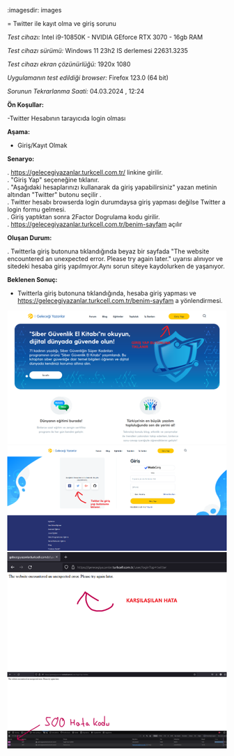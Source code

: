 :imagesdir: images

=  Twitter ile kayıt olma ve giriş sorunu

*Test cihazı:* Intel i9-10850K - NVIDIA GEforce RTX 3070 - 16gb RAM

*Test cihazı sürümü:* Windows 11 23h2 IS derlemesi 22631.3235

*Test cihazı ekran çözünürlüğü:* 1920x 1080

*Uygulamanın test edildiği browser:* Firefox 123.0 (64 bit)

*Sorunun Tekrarlanma Saati:* 04.03.2024 , 12:24

**Ön Koşullar:**

-Twitter Hesabının tarayıcıda login olması

**Aşama:**

- Giriş/Kayıt Olmak

**Senaryo:**

. https://gelecegiyazanlar.turkcell.com.tr/ linkine girilir.<br>
. "Giriş Yap" seçeneğine tıklanır.<br>
. "Aşağıdaki hesaplarınızı kullanarak da giriş yapabilirsiniz" yazan metinin altından "Twitter" butonu seçilir .<br>
. Twitter hesabı browserda login durumdaysa giriş yapması değilse Twitter a login formu gelmesi.<br>
. Giriş yaptıktan sonra 2Factor Dogrulama kodu girilir.<br>
. https://gelecegiyazanlar.turkcell.com.tr/benim-sayfam açılır<br>


**Oluşan Durum:**

. Twitterla giriş butonuna tıklandığında beyaz bir sayfada "The website encountered an unexpected error. Please try again later." uyarısı alınıyor ve sitedeki hesaba giriş yapılmıyor.Aynı sorun siteye kaydolurken de yaşanıyor.


**Beklenen Sonuç:**

- Twitterla giriş butonuna tıklandığında, hesaba giriş yapması ve https://gelecegiyazanlar.turkcell.com.tr/benim-sayfam a yönlendirmesi.

![](images/anasayfa.png)
![](images/twitter-giris.png)
![](images/twitter-uyari.png)
![](images/twitter-hata-kodu.png)
